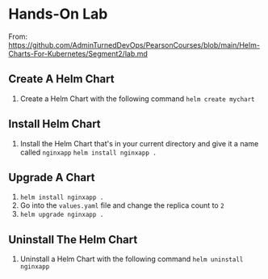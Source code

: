 # Hands-On Lab

From: https://github.com/AdminTurnedDevOps/PearsonCourses/blob/main/Helm-Charts-For-Kubernetes/Segment2/lab.md

## Create A Helm Chart
1. Create a Helm Chart with the following command
`helm create mychart`

## Install Helm Chart
1. Install the Helm Chart that's in your current directory and give it a name called `nginxapp`
`helm install nginxapp .`

## Upgrade A Chart

1. `helm install nginxapp .`
2. Go into the `values.yaml` file and change the replica count to `2`
3. `helm upgrade nginxapp .`

## Uninstall The Helm Chart
1. Uninstall a Helm Chart with the following command
`helm uninstall nginxapp `
